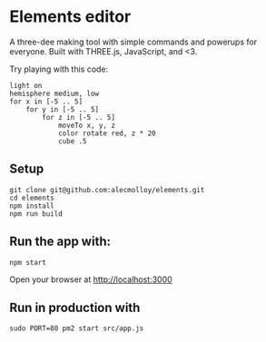 # Elements editor

A three-dee making tool with simple commands and powerups for everyone. Built with THREE.js, JavaScript, and <3.

Try playing with this code:

```
light on
hemisphere medium, low
for x in [-5 .. 5]
    for y in [-5 .. 5]
        for z in [-5 .. 5]
            moveTo x, y, z
            color rotate red, z * 20
            cube .5
```

## Setup

    git clone git@github.com:alecmolloy/elements.git
    cd elements
    npm install
    npm run build

## Run the app with:

    npm start

Open your browser at [http://localhost:3000](http://localhost:3000)

## Run in production with

    sudo PORT=80 pm2 start src/app.js
